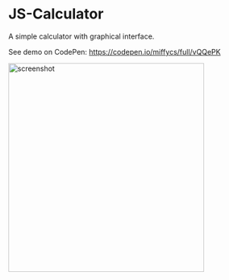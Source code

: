 # JS-Calculator

A simple calculator with graphical interface.

See demo on CodePen: <a href="https://codepen.io/miffycs/full/vQQePK">https://codepen.io/miffycs/full/vQQePK</a>

<img src="https://github.com/miffycs/JS-Calculator/blob/master/screenshot.jpg" alt="screenshot" width=388 height=415>
